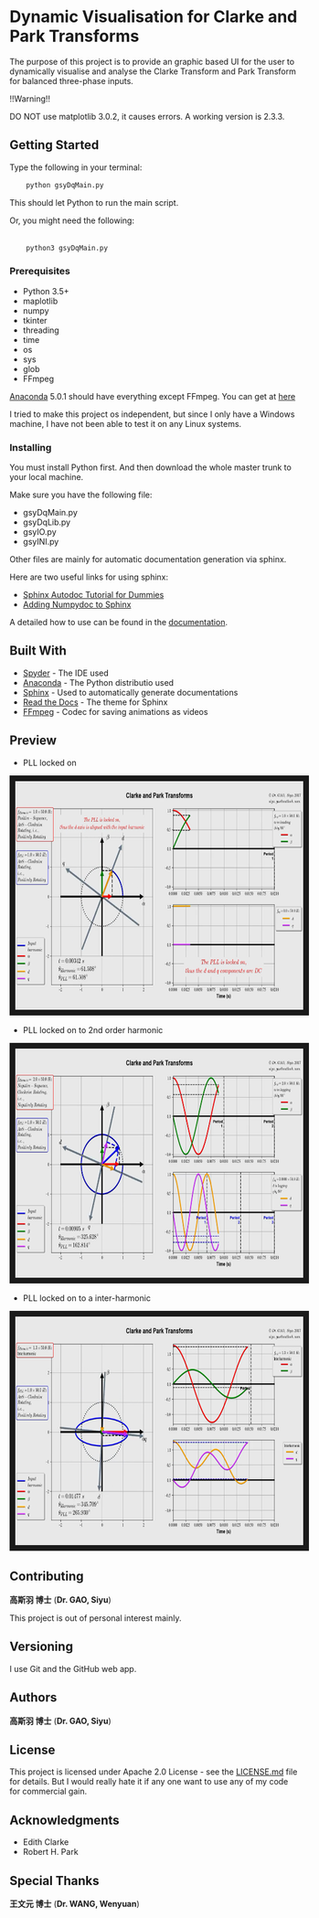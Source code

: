 # Dynamic Visualisation for Clarke and Park Transforms

The purpose of this project is to provide an graphic based UI for the user to dynamically visualise and analyse the Clarke Transform and Park Transform for balanced three-phase inputs.

!!Warning!!

DO NOT use matplotlib 3.0.2, it causes errors. A working version is 2.3.3.

## Getting Started

Type the following in your terminal:

```python
    python gsyDqMain.py
```

This should let Python to run the main script.

Or, you might need the following:

```python

    python3 gsyDqMain.py
```

### Prerequisites

* Python 3.5+
* maplotlib
* numpy
* tkinter
* threading
* time
* os
* sys
* glob
* FFmpeg

[Anaconda](https://www.anaconda.com/download/) 5.0.1 should have everything except FFmpeg. You can get at [here](https://www.ffmpeg.org/download.html)

I tried to make this project os independent, but since I only have a Windows machine, I have not been able to test it on any Linux systems.

### Installing

You must install Python first. And then download the whole master trunk to your local machine.

Make sure you have the following file:

* gsyDqMain.py
* gsyDqLib.py
* gsyIO.py
* gsyINI.py

Other files are mainly for automatic documentation generation via sphinx.

Here are two useful links for using sphinx:

* [Sphinx Autodoc Tutorial for Dummies](https://codeandchaos.wordpress.com/2012/07/30/sphinx-autodoc-tutorial-for-dummies/)
* [Adding Numpydoc to Sphinx](https://codeandchaos.wordpress.com/2012/08/09/sphinx-and-numpydoc/)

A detailed how to use can be found in the [documentation](documentation/html/index.html).

## Built With

* [Spyder](http://pythonhosted.org/spyder/) - The IDE used
* [Anaconda](https://www.anaconda.com/download/) - The Python distributio used
* [Sphinx](http://www.sphinx-doc.org/en/stable/) - Used to automatically generate documentations
* [Read the Docs](https://github.com/rtfd/sphinx_rtd_theme) - The theme for Sphinx
* [FFmpeg](https://www.ffmpeg.org/download.html) - Codec for saving animations as videos

## Preview

* PLL locked on

<a href="https://youtu.be/2oeq4zbtlhw" target="_blank"><img src="documentation/html/_video/demo1.png" alt="PLL locked on" height="400.5" border="10" /></a>

* PLL locked on to 2nd order harmonic

<a href="https://youtu.be/mL6ikK-dby4" target="_blank"><img src="documentation/html/_video/demo2.png" alt="PLL locked on" height="400.5" border="10" /></a>

* PLL locked on to a inter-harmonic

<a href="https://youtu.be/UelJGybYO2A" target="_blank"><img src="documentation/html/_video/demo3.png" alt="PLL locked on" height="400.5" border="10" /></a>


## Contributing

**高斯羽 博士** (**Dr. GAO, Siyu**)

This project is out of personal interest mainly.

## Versioning

I use Git and the GitHub web app.

## Authors

**高斯羽 博士** (**Dr. GAO, Siyu**)

## License

This project is licensed under Apache 2.0 License - see the [LICENSE.md](LICENSE.md) file for details. But I would really hate it if any one want to use any of my code for commercial gain.

## Acknowledgments

* Edith Clarke
* Robert H. Park

## Special Thanks

**王文元 博士** (**Dr. WANG, Wenyuan**)
